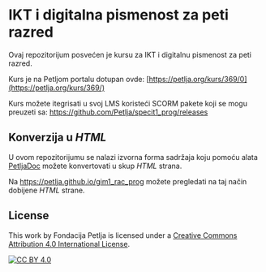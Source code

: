 # IKT i digitalna pismenost za peti razred

Ovaj repozitorijum posvećen je kursu za IKT i digitalnu pismenost za peti razred. 

Kurs je na Petljom portalu dotupan ovde: [https://petlja.org/kurs/369/0](https://petlja.org/kurs/369/)

Kurs možete itegrisati u svoj LMS koristeći SCORM pakete koji se mogu preuzeti sa: https://github.com/Petlja/specit1_prog/releases

## Konverzija u *HTML*

U ovom repozitorijumu se nalazi izvorna forma sadržaja koju pomoću alata [PetljaDoc](https://github.com/Petlja/PetljaDoc) možete konvertovati u skup *HTML* strana.

Na https://petlja.github.io/gim1_rac_prog možete pregledati na taj način dobijene *HTML* strane.

## License

This work by Fondacija Petlja is licensed under a
[Creative Commons Attribution 4.0 International License][cc-by].

[![CC BY 4.0][cc-by-image]][cc-by]

[cc-by]: http://creativecommons.org/licenses/by/4.0/
[cc-by-image]: https://i.creativecommons.org/l/by/4.0/88x31.png


